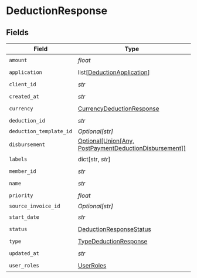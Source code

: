 # DeductionResponse


## Fields

| Field                                                                                                          | Type                                                                                                           | Required                                                                                                       | Description                                                                                                    |
| -------------------------------------------------------------------------------------------------------------- | -------------------------------------------------------------------------------------------------------------- | -------------------------------------------------------------------------------------------------------------- | -------------------------------------------------------------------------------------------------------------- |
| `amount`                                                                                                       | *float*                                                                                                        | :heavy_check_mark:                                                                                             | N/A                                                                                                            |
| `application`                                                                                                  | list[[DeductionApplication](../../models/shared/deductionapplication.md)]                                      | :heavy_check_mark:                                                                                             | N/A                                                                                                            |
| `client_id`                                                                                                    | *str*                                                                                                          | :heavy_check_mark:                                                                                             | N/A                                                                                                            |
| `created_at`                                                                                                   | *str*                                                                                                          | :heavy_check_mark:                                                                                             | N/A                                                                                                            |
| `currency`                                                                                                     | [CurrencyDeductionResponse](../../models/shared/currencydeductionresponse.md)                                  | :heavy_check_mark:                                                                                             | N/A                                                                                                            |
| `deduction_id`                                                                                                 | *str*                                                                                                          | :heavy_check_mark:                                                                                             | N/A                                                                                                            |
| `deduction_template_id`                                                                                        | *Optional[str]*                                                                                                | :heavy_minus_sign:                                                                                             | N/A                                                                                                            |
| `disbursement`                                                                                                 | [Optional[Union[Any, PostPaymentDeductionDisbursement]]](../../models/shared/deductionresponsedisbursement.md) | :heavy_minus_sign:                                                                                             | N/A                                                                                                            |
| `labels`                                                                                                       | dict[str, *str*]                                                                                               | :heavy_check_mark:                                                                                             | N/A                                                                                                            |
| `member_id`                                                                                                    | *str*                                                                                                          | :heavy_check_mark:                                                                                             | N/A                                                                                                            |
| `name`                                                                                                         | *str*                                                                                                          | :heavy_check_mark:                                                                                             | N/A                                                                                                            |
| `priority`                                                                                                     | *float*                                                                                                        | :heavy_check_mark:                                                                                             | N/A                                                                                                            |
| `source_invoice_id`                                                                                            | *Optional[str]*                                                                                                | :heavy_minus_sign:                                                                                             | N/A                                                                                                            |
| `start_date`                                                                                                   | *str*                                                                                                          | :heavy_check_mark:                                                                                             | N/A                                                                                                            |
| `status`                                                                                                       | [DeductionResponseStatus](../../models/shared/deductionresponsestatus.md)                                      | :heavy_check_mark:                                                                                             | N/A                                                                                                            |
| `type`                                                                                                         | [TypeDeductionResponse](../../models/shared/typedeductionresponse.md)                                          | :heavy_check_mark:                                                                                             | N/A                                                                                                            |
| `updated_at`                                                                                                   | *str*                                                                                                          | :heavy_check_mark:                                                                                             | N/A                                                                                                            |
| `user_roles`                                                                                                   | [UserRoles](../../models/shared/userroles.md)                                                                  | :heavy_check_mark:                                                                                             | N/A                                                                                                            |